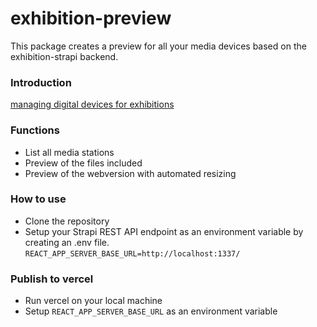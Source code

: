 # exhibition-preview

This package creates a preview for all your media devices based on the exhibition-strapi backend.

### Introduction
[managing digital devices for exhibitions](https://wirewire.de/article/managing-digital-devices-for-exhibitions)

### Functions
- List all media stations
- Preview of the files included
- Preview of the webversion with automated resizing

### How to use
- Clone the repository
- Setup your Strapi REST API endpoint as an environment variable by creating an .env file. 
`REACT_APP_SERVER_BASE_URL=http://localhost:1337/`

### Publish to vercel
- Run vercel on your local machine
- Setup `REACT_APP_SERVER_BASE_URL` as an environment variable

